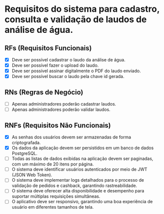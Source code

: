 # Requisitos do sistema para cadastro, consulta e validação de laudos de análise de água.

## RFs (Requisitos Funcionais)

- [x] Deve ser possível cadastrar o laudo da análise de água.
- [x] Deve ser possível fazer o upload do laudo.
- [x] Deve ser possível assinar digitalmente o PDF do laudo enviado.
- [x] Deve ser possível buscar o laudo pela chave id gerada.

## RNs (Regras de Negócio)

- [ ] Apenas administradores poderão cadastrar laudos.
- [ ] Apenas administradores poderão validar laudos.

## RNFs (Requisitos Não Funcionais)

- [x] As senhas dos usuários devem ser armazenadas de forma criptografada.
- [x] Os dados da aplicação devem ser persistidos em um banco de dados PostgreSQL.
- [ ] Todas as listas de dados exibidas na aplicação devem ser paginadas, com um máximo de 20 itens por página.
- [ ] O sistema deve identificar usuários autenticados por meio de JWT (JSON Web Token).
- [ ] O sistema deve implementar logs detalhados para o processo de validação de pedidos e cashback, garantindo rastreabilidade.
- [ ] O sistema deve oferecer alta disponibilidade e desempenho para suportar múltiplas requisições simultâneas.
- [ ] O aplicativo deve ser responsivo, garantindo uma boa experiência de usuário em diferentes tamanhos de tela.
